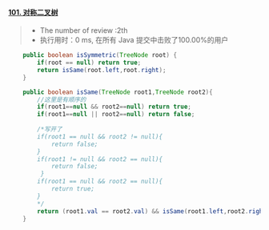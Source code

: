 #### [101. 对称二叉树](https://leetcode-cn.com/problems/symmetric-tree/)

> - The number of review :2th
> - 执行用时：0 ms, 在所有 Java 提交中击败了100.00%的用户


```java
    public boolean isSymmetric(TreeNode root) {
        if(root == null) return true;
        return isSame(root.left,root.right);
    }

    public boolean isSame(TreeNode root1,TreeNode root2){
        //这里是有顺序的
        if(root1==null && root2==null) return true;
        if(root1==null || root2==null) return false;
        
        /*写开了
        if(root1 == null && root2 != null){
            return false;
        }
        if(root1 != null && root2 == null){
            return false;
         }
        if(root1 == null && root2 == null){
            return true;
        }
        */
        return (root1.val == root2.val) && isSame(root1.left,root2.right)&&isSame(root1.right,root2.left);
    }
```

